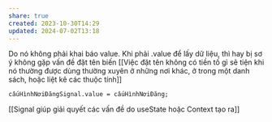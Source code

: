 ```yaml
---
share: true
created: 2023-10-30T14:29
updated: 2024-07-02T13:18
---
```

Do nó không phải khai báo value. Khi phải .value để lấy dữ liệu, thì hay bị sơ ý
không gặp vấn đề đặt tên biến [[Việc đặt tên không có tiền tố gì sẽ tiện khi nó thường được dùng thường xuyên ở những nơi khác, ở trong một danh sách, hoặc liệt kê các thuộc tính]]
```
cấuHìnhNơiĐăngSignal.value = cấuHìnhNơiĐăng;
```
[[Signal giúp giải quyết các vấn đề do useState hoặc Context tạo ra]]